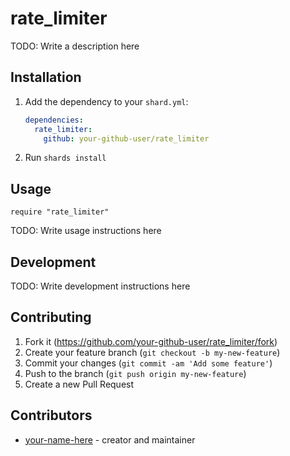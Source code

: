 # rate_limiter

TODO: Write a description here

## Installation

1. Add the dependency to your `shard.yml`:

   ```yaml
   dependencies:
     rate_limiter:
       github: your-github-user/rate_limiter
   ```

2. Run `shards install`

## Usage

```crystal
require "rate_limiter"
```

TODO: Write usage instructions here

## Development

TODO: Write development instructions here

## Contributing

1. Fork it (<https://github.com/your-github-user/rate_limiter/fork>)
2. Create your feature branch (`git checkout -b my-new-feature`)
3. Commit your changes (`git commit -am 'Add some feature'`)
4. Push to the branch (`git push origin my-new-feature`)
5. Create a new Pull Request

## Contributors

- [your-name-here](https://github.com/your-github-user) - creator and maintainer
